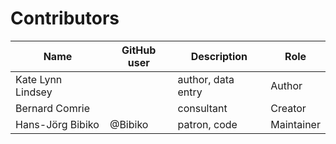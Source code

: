 # Contributors

Name               | GitHub user     | Description                          | Role
---                | ---             | ---                                  | ---
Kate Lynn Lindsey |  | author, data entry | Author
Bernard Comrie |  | consultant | Creator
Hans-Jörg Bibiko | @Bibiko | patron, code | Maintainer